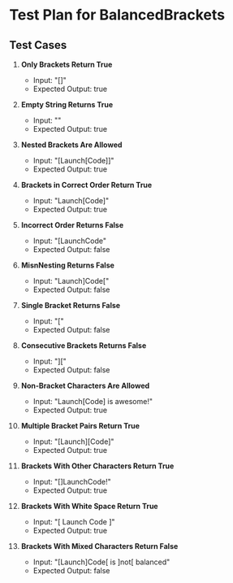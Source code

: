 # Test Plan for BalancedBrackets

## Test Cases

1. **Only Brackets Return True**
    - Input: "[]"
    - Expected Output: true

2. **Empty String Returns True**
    - Input: ""
    - Expected Output: true

3. **Nested Brackets Are Allowed**
    - Input: "[Launch[Code]]"
    - Expected Output: true

4. **Brackets in Correct Order Return True**
    - Input: "Launch[Code]"
    - Expected Output: true

5. **Incorrect Order Returns False**
    - Input: "[LaunchCode"
    - Expected Output: false

6. **MisnNesting Returns False**
    - Input: "Launch]Code["
    - Expected Output: false

7. **Single Bracket Returns False**
    - Input: "["
    - Expected Output: false

8. **Consecutive Brackets Returns False**
    - Input: "]["
    - Expected Output: false

9. **Non-Bracket Characters Are Allowed**
    - Input: "Launch[Code] is awesome!"
    - Expected Output: true

10. **Multiple Bracket Pairs Return True**
    - Input: "[Launch][Code]"
    - Expected Output: true

11. **Brackets With Other Characters Return True**
    - Input: "[]LaunchCode!"
    - Expected Output: true

12. **Brackets With White Space Return True**
    - Input: "[   Launch   Code   ]"
    - Expected Output: true

13. **Brackets With Mixed Characters Return False**
    - Input: "[Launch]Code[ is ]not[ balanced"
    - Expected Output: false



